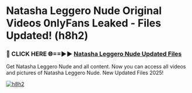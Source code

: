 # Natasha Leggero Nude Original Videos 0nlyFans Leaked - Files Updated! (h8h2)

<h3>🔴 CLICK HERE 🌐==►► <a href="https://tinyurl.com/52m3yx9h" rel="nofollow">Natasha Leggero Nude Updated Files</a></h3>

Get Natasha Leggero Nude and all content. Now you can access all videos and pictures of Natasha Leggero Nude. New Updated Files 2025!

[![h8h2](https://i.imgur.com/TnHtlc8.gif)](https://tinyurl.com/52m3yx9h)
